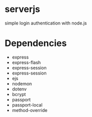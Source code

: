 # serverjs
simple login authentication with node.js

# Dependencies
* express
 * express-flash
 * express-session
* express-session
* ejs
* nodemon
* dotenv
* bcrypt
* passport
 * passport-local
 * method-override

